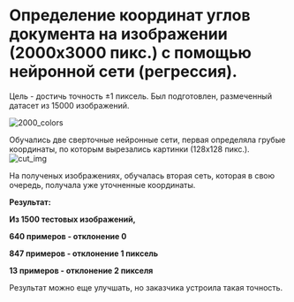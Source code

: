 # Определение координат углов документа на изображении (2000х3000 пикс.) с помощью нейронной сети (регрессия).

Цель - достичь точность ±1 пиксель.
Был подготовлен, размеченный датасет из 15000 изображений.

![2000_colors](https://github.com/SergSof/deploy_heroku/assets/68720384/dd4dedf3-3915-4719-9b7c-7a42aa4faa6d)

Обучались две сверточные нейронные сети, первая определяла грубые координаты, по которым вырезались картинки (128х128 пикс.).
![cut_img](https://github.com/SergSof/deploy_heroku/assets/68720384/0edcae17-4902-4246-9d64-cc3899b5b6c4)


На полученых изображениях, обучалась вторая сеть, которая в свою очередь, получала уже уточненные координаты.

**Результат:**

**Из 1500 тестовых изображений,**

**640 примеров - отклонение 0**

**847 примеров - отклонение 1 пиксель**

**13 примеров - отклонение 2 пикселя**

Результат можно еще улучшать, но заказчика устроила такая точность.
